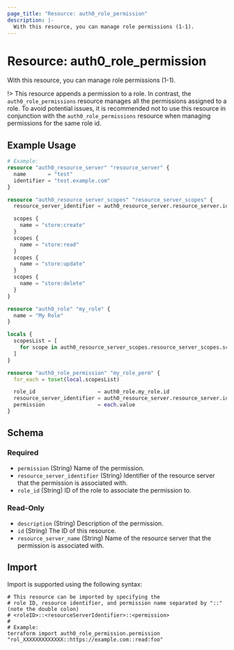 ```yaml
---
page_title: "Resource: auth0_role_permission"
description: |-
  With this resource, you can manage role permissions (1-1).
---
```


# Resource: auth0_role_permission

With this resource, you can manage role permissions (1-1).

!> This resource appends a permission to a role. In contrast, the `auth0_role_permissions` resource manages all the
permissions assigned to a role. To avoid potential issues, it is recommended not to use this resource in conjunction
with the `auth0_role_permissions` resource when managing permissions for the same role id.

## Example Usage

```terraform
# Example:
resource "auth0_resource_server" "resource_server" {
  name       = "test"
  identifier = "test.example.com"
}

resource "auth0_resource_server_scopes" "resource_server_scopes" {
  resource_server_identifier = auth0_resource_server.resource_server.identifier

  scopes {
    name = "store:create"
  }
  scopes {
    name = "store:read"
  }
  scopes {
    name = "store:update"
  }
  scopes {
    name = "store:delete"
  }
}

resource "auth0_role" "my_role" {
  name = "My Role"
}

locals {
  scopesList = [
    for scope in auth0_resource_server_scopes.resource_server_scopes.scopes : scope.name
  ]
}

resource "auth0_role_permission" "my_role_perm" {
  for_each = toset(local.scopesList)

  role_id                    = auth0_role.my_role.id
  resource_server_identifier = auth0_resource_server.resource_server.identifier
  permission                 = each.value
}
```

<!-- schema generated by tfplugindocs -->
## Schema

### Required

- `permission` (String) Name of the permission.
- `resource_server_identifier` (String) Identifier of the resource server that the permission is associated with.
- `role_id` (String) ID of the role to associate the permission to.

### Read-Only

- `description` (String) Description of the permission.
- `id` (String) The ID of this resource.
- `resource_server_name` (String) Name of the resource server that the permission is associated with.

## Import

Import is supported using the following syntax:

```shell
# This resource can be imported by specifying the
# role ID, resource identifier, and permission name separated by "::" (note the double colon)
# <roleID>::<resourceServerIdentifier>::<permission>
#
# Example:
terraform import auth0_role_permission.permission "rol_XXXXXXXXXXXXX::https://example.com::read:foo"
```
